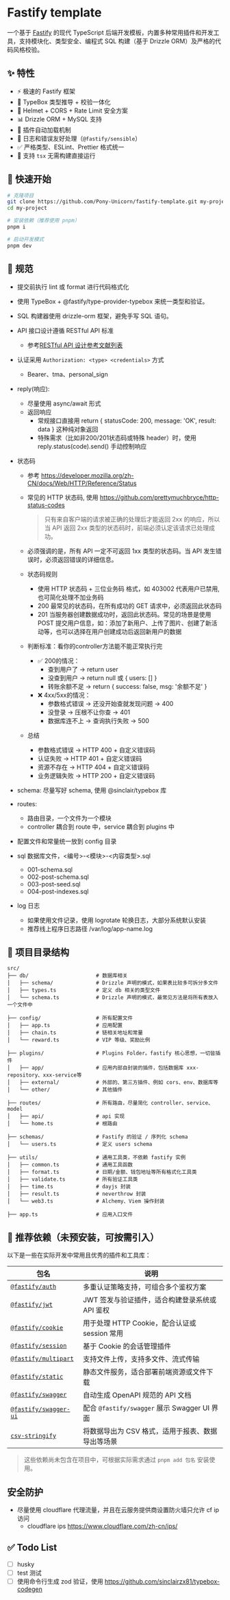 # Fastify template

一个基于 [Fastify](https://fastify.dev) 的现代 TypeScript 后端开发模板，内置多种常用插件和开发工具，支持模块化、类型安全、编程式 SQL 构建（基于 Drizzle ORM）及严格的代码风格校验。

## ✨ 特性

- ⚡ 极速的 Fastify 框架
- 🧱 TypeBox 类型推导 + 校验一体化
- 🔐 Helmet + CORS + Rate Limit 安全方案
- 📊 Drizzle ORM + MySQL 支持
- 🔌 插件自动加载机制
- 🌲 日志和错误友好处理（`@fastify/sensible`）
- ✅ 严格类型、ESLint、Prettier 格式统一
- 🚀 支持 `tsx` 无需构建直接运行

## 🚀 快速开始

```bash
# 克隆项目
git clone https://github.com/Pony-Unicorn/fastify-template.git my-project
cd my-project

# 安装依赖（推荐使用 pnpm）
pnpm i

# 启动开发模式
pnpm dev
```

## 📐 规范

- 提交前执行 lint 或 format 进行代码格式化
- 使用 TypeBox + @fastify/type-provider-typebox 来统一类型和验证。
- SQL 构建器使用 drizzle-orm 框架，避免手写 SQL 语句。
- API 接口设计遵循 RESTful API 标准
  - 参考[RESTful API 设计参考文献列表](https://github.com/aisuhua/restful-api-design-references)
- 认证采用 `Authorization: <type> <credentials>` 方式
  - Bearer、tma、personal_sign
- reply(响应):
  - 尽量使用 async/await 形式
  - 返回响应
    - 常规接口直接用 return { statusCode: 200, message: 'OK', result: data } 这种纯对象返回
    - 特殊需求（比如非200/201状态码或特殊 header）时，使用 reply.status(code).send() 手动控制响应
- 状态码
  - 参考 https://developer.mozilla.org/zh-CN/docs/Web/HTTP/Reference/Status
  - 常见的 HTTP 状态码, 使用 https://github.com/prettymuchbryce/http-status-codes

    > 只有来自客户端的请求被正确的处理后才能返回 2xx 的响应，所以当 API 返回 2xx 类型的状态码时，前端必须认定该请求已处理成功。

  - 必须强调的是，所有 API 一定不可返回 1xx 类型的状态码。当 API 发生错误时，必须返回错误的详细信息。
  - 状态码规则
    - 使用 HTTP 状态码 + 三位业务码 格式，如 403002 代表用户已禁用, 也可简化处理不加业务码
    - 200 最常见的状态码，在所有成功的 GET 请求中，必须返回此状态码
    - 201 当服务器创建数据成功时，返回此状态码。常见的场景是使用 POST 提交用户信息，如：添加了新用户、上传了图片、创建了新活动等，也可以选择在用户创建成功后返回新用户的数据
  - 判断标准：看你的controller方法能不能正常执行完
    - ✅ 200的情况：
      - 查到用户了 → return user
      - 没查到用户 → return null 或 { users: [] }
      - 转账余额不足 → return { success: false, msg: '余额不足' }
    - ❌ 4xx/5xx的情况：
      - 参数格式错误 → 还没开始查就发现问题 → 400
      - 没登录 → 压根不让你查 → 401
      - 数据库连不上 → 查询执行失败 → 500
  - 总结
    - 参数格式错误 → HTTP 400 + 自定义错误码
    - 认证失败 → HTTP 401 + 自定义错误码
    - 资源不存在 → HTTP 404 + 自定义错误码
    - 业务逻辑失败 → HTTP 200 + 自定义错误码

- schema: 尽量写好 schema, 使用 @sinclair/typebox 库
- routes:
  - 路由目录，一个文件为一个模块
  - controller 耦合到 route 中，service 耦合到 plugins 中
- 配置文件和常量统一放到 config 目录
- sql 数据库文件，<编号>-<模块>-<内容类型>.sql
  - 001-schema.sql
  - 002-post-schema.sql
  - 003-post-seed.sql
  - 004-post-indexes.sql
- log 日志
  - 如果使用文件记录，使用 logrotate 轮换日志，大部分系统默认安装
  - 推荐线上程序日志路径 /var/log/app-name.log

## 📁 项目目录结构

```text
src/
├── db/                      # 数据库相关
│   ├── schema/              # Drizzle 声明的模式，如果表比较多可拆分多文件
│   ├── types.ts             # 定义 db 相关的类型文件
│   └── schema.ts            # Drizzle 声明的模式，最常见方法是将所有表放入一个文件中

├── config/                  # 所有配置文件
│   ├── app.ts               # 应用配置
│   ├── chain.ts             # 链相关地址和常量
│   └── reward.ts            # VIP 等级、奖励比例

├── plugins/                 # Plugins Folder。fastify 核心思想，一切皆插件
│   ├── app/                 # 应用内部自封装的插件，包括数据库 xxx-repository、xxx-service等
│   ├── external/            # 外部的、第三方插件、例如 cors、env、数据库等
│   └── other/               # 其他插件

├── routes/                  # 所有路由，尽量简化 controller、service、model
│   ├── api/                 # api 实现
│   └── home.ts              # 根路由

├── schemas/                 # Fastify 的验证 / 序列化 schema
│   └── users.ts             # 定义 users schema

├── utils/                   # 通用工具类，不依赖 fastify 实例
│   ├── common.ts            # 通用工具函数
│   ├── format.ts            # 日期/金额、钱包地址等所有格式化工具类
│   ├── validate.ts          # 所有验证工具类
│   ├── time.ts              # dayjs 封装
│   ├── result.ts            # neverthrow 封装
│   └── web3.ts              # Alchemy、Viem 操作封装

├── app.ts                   # 应用入口文件
```

## 🌟 推荐依赖（未预安装，可按需引入）

以下是一些在实际开发中常用且优秀的插件和工具库：

| 包名                                                                   | 说明                                              |
| ---------------------------------------------------------------------- | ------------------------------------------------- |
| [`@fastify/auth`](https://github.com/fastify/fastify-auth)             | 多重认证策略支持，可组合多个鉴权方案              |
| [`@fastify/jwt`](https://github.com/fastify/fastify-jwt)               | JWT 签发与验证插件，适合构建登录系统或 API 鉴权   |
| [`@fastify/cookie`](https://github.com/fastify/fastify-cookie)         | 用于处理 HTTP Cookie，配合认证或 session 常用     |
| [`@fastify/session`](https://github.com/fastify/session)               | 基于 Cookie 的会话管理插件                        |
| [`@fastify/multipart`](https://github.com/fastify/fastify-multipart)   | 支持文件上传，支持多文件、流式传输                |
| [`@fastify/static`](https://github.com/fastify/fastify-static)         | 静态文件服务，适合部署前端资源或文件下载          |
| [`@fastify/swagger`](https://github.com/fastify/fastify-swagger)       | 自动生成 OpenAPI 规范的 API 文档                  |
| [`@fastify/swagger-ui`](https://github.com/fastify/fastify-swagger-ui) | 配合 `@fastify/swagger` 展示 Swagger UI 界面      |
| [`csv-stringify`](https://csv.js.org/stringify/)                       | 将数据导出为 CSV 格式，适用于报表、数据导出等场景 |

> 这些依赖尚未包含在项目中，可根据实际需求通过 `pnpm add 包名` 安装使用。

## 安全防护

- 尽量使用 cloudflare 代理流量，并且在云服务提供商设置防火墙只允许 cf ip 访问
  - cloudflare ips https://www.cloudflare.com/zh-cn/ips/

## ✅ Todo List

- [ ] husky
- [ ] test 测试
- [ ] 使用命令行生成 zod 验证，使用 https://github.com/sinclairzx81/typebox-codegen
